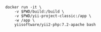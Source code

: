 
    docker run -it \
        -v $PWD/build:/build \
        -v $PWD/yii-project-classic:/app \
        -w /app \
        yiisoftware/yii2-php:7.2-apache bash


